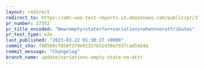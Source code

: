 ```yaml
---
layout: redirect
redirect_to: https://a8c-woo-test-reports.s3.amazonaws.com/public/pr/37352/e2e/index.html
pr_number: 37352
pr_title_encoded: "New+empty+state+for+variations+when+no+attributes"
pr_test_type: e2e
last_published: "2023-03-22 01:30:27 +0000"
commit_sha: f00500cf050f379e91337b52d39e7937cad5424a
commit_message: "Changelog"
branch_name: update/variations-empty-state-no-attr
---
```

